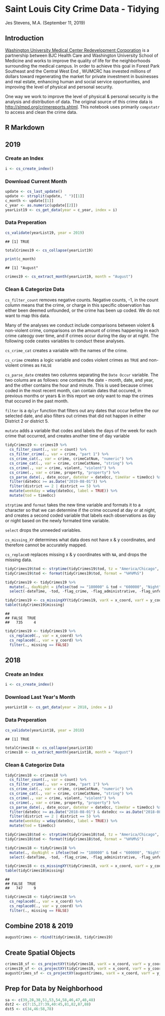 Saint Louis City Crime Data - Tidying
================
Jes Stevens, M.A.
(September 11, 2019)

Introduction
------------

[Washington University Medical Center Redevelopment Corporation](http://wumcrc.com) is a partnership between BJC Health Care and Washington University School of Medicine and works to improve the quality of life for the neighborhoods surrounding the medical campus. In order to achieve this goal in Forest Park Southeast and the Central West End , WUMCRC has invested millions of dollars toward regenerating the market for private investment in businesses and real estate, enhancing human and social service opportunities, and improving the level of physical and personal security.

One way we work to improve the level of physical & personal security is the analysis and distribution of data. The original source of this crime data is <http://slmpd.org/crimereports.shtml>. This notebook uses primarily `compstatr` to access and clean the crime data.

R Markdown
----------

2019
----

### Create an Index

``` r
i <- cs_create_index()
```

### Download Current Month

``` r
update <- cs_last_update()
update <- strsplit(update, " ")[[1]]
c_month <- update[[1]]
c_year <- as.numeric(update[[2]])
yearList19 <- cs_get_data(year = c_year, index = i)
```

### Data Preperation

``` r
cs_validate(yearList19, year = 2019)
```

    ## [1] TRUE

``` r
totalCrimes19 <- cs_collapse(yearList19)
```

``` r
print(c_month)
```

    ## [1] "August"

``` r
crimes19 <- cs_extract_month(yearList19, month = "August")
```

### Clean & Categorize Data

`cs_filter_count` removes negative counts. Negative counts, -1, in the count column means that the crime, or charge in this specific observation has either been deemed unfounded, or the crime has been up coded. We do not want to map this data.

Many of the analyses we conduct include comparisons between violent & non-violent crime, comparisons on the amount of crimes happening in each crime cateogy over time, and if crimes occur during the day or at night. The following code ceates variables to conduct these analyses.

`cs_crime_cat` creates a variable with the names of the crime.

`cs_crime` creates a logic variable and codes violent crimes as `TRUE` and non-violent crimes as `FALSE`

`cs_parse_date` creates two columns separating the `Date Occur` variable. The two colums are as follows: one contains the date - month, date, and year, and the other contains the hour and minute. This is used because crimes coded in the most recent month, can contain dates that occured, in previous months or years & in this report we only want to map the crimes that occured in the past month.

`filter` is a `dplyr` function that filters out any dates that occur before the our selected date, and also filters out crimes that did not happen in either District 2 or district 5.

`mutate` adds a variable that codes and labels the days of the week for each crime that occurred, and creates another time of day variable

``` r
tidyCrimes19 <- crimes19 %>% 
  cs_filter_count(., var = count) %>%
  cs_filter_crime(., var = crime, "part 1") %>%
  cs_crime_cat(., var = crime, crimeCatNum, "numeric") %>%
  cs_crime_cat(., var = crime, crimeCatName, "string") %>%
  cs_crime(., var = crime, violent, "violent") %>%
  cs_crime(., var = crime, property, "property") %>%
  cs_parse_date(., date_occur, dateVar = dateOcc, timeVar = timeOcc) %>%
  filter(dateOcc >= as.Date("2019-08-01")) %>%
  filter(district == 2 | district == 5) %>%
  mutate(weekday = wday(dateOcc, label = TRUE)) %>%
  mutate(tod = timeOcc)
```

`strptime` and `format` takes the new time variable and formats it to a character so that we can determine if the crime occured at day or at night, and creates a second coded variable that labels each observations as day or night based on the newly formated time variable.

`select` drops the unneeded variables.

`cs_missing_XY` determines what data does not have x & y coordinates, and therefore cannot be accurately mapped.

`cs_replace0` replaces missing x & y coordinates with `NA`, and drops the missing data.

``` r
tidyCrimes19$tod <- strptime(tidyCrimes19$tod, tz = "America/Chicago", "%H:%M")
tidyCrimes19$tod <- format(tidyCrimes19$tod, format = "%H%M%S")

tidyCrimes19 <- tidyCrimes19 %>%
  mutate(., dayNight = ifelse(tod >= "180000" & tod < "600000", "Night", "Day")) %>% 
  select(-dateTime, -tod, -flag_crime, -flag_administrative, -flag_unfounded, -flag_cleanup)

tidyCrimes19 <- cs_missingXY(tidyCrimes19, varX = x_coord, varY = y_coord, newVar = missing)
table(tidyCrimes19$missing)
```

    ## 
    ## FALSE  TRUE 
    ##   735     4

``` r
tidyCrimes19 <- tidyCrimes19 %>% 
  cs_replace0(., var = x_coord) %>%
  cs_replace0(., var = y_coord) %>% 
  filter(., missing == FALSE)
```

2018
----

### Create an Index

``` r
i <- cs_create_index()
```

### Download Last Year's Month

``` r
yearList18 <- cs_get_data(year = 2018, index = i)
```

### Data Preperation

``` r
cs_validate(yearList18, year = 2018)
```

    ## [1] TRUE

``` r
totalCrimes18 <- cs_collapse(yearList18)
crimes18 <- cs_extract_month(yearList18, month = "August")
```

### Clean & Categorize Data

``` r
tidyCrimes18 <- crimes18 %>% 
  cs_filter_count(., var = count) %>%
  cs_filter_crime(., var = crime, "part 1") %>%
  cs_crime_cat(., var = crime, crimeCatNum, "numeric") %>%
  cs_crime_cat(., var = crime, crimeCatName, "string") %>%
  cs_crime(., var = crime, violent, "violent") %>%
  cs_crime(., var = crime, property, "property") %>%
  cs_parse_date(., date_occur, dateVar = dateOcc, timeVar = timeOcc) %>%
  filter(dateOcc >= as.Date("2018-08-01") & dateOcc <= as.Date("2018-08-31")) %>%
  filter(district == 2 | district == 5) %>%
  mutate(weekday = wday(dateOcc, label = TRUE)) %>%
  mutate(tod = timeOcc)

tidyCrimes18$tod <- strptime(tidyCrimes18$tod, tz = "America/Chicago", "%H:%M")
tidyCrimes18$tod <- format(tidyCrimes18$tod, format = "%H%M%S")

tidyCrimes18 <- tidyCrimes18 %>%
  mutate(., dayNight = ifelse(tod >= "180000" & tod < "600000", "Night", "Day")) %>% 
  select(-dateTime, -tod, -flag_crime, -flag_administrative, -flag_unfounded, -flag_cleanup)

tidyCrimes18 <- cs_missingXY(tidyCrimes18, varX = x_coord, varY = y_coord, newVar = missing)
table(tidyCrimes18$missing)
```

    ## 
    ## FALSE  TRUE 
    ##   747     9

``` r
tidyCrimes18 <- tidyCrimes18 %>% 
  cs_replace0(., var = x_coord) %>%
  cs_replace0(., var = y_coord) %>% 
  filter(., missing == FALSE)
```

Combine 2018 & 2019
-------------------

``` r
augustCrimes <- rbind(tidyCrimes18, tidyCrimes19)
```

Create Spatial Objects
----------------------

``` r
crimes18_sf <- cs_projectXY(tidyCrimes18, varX = x_coord, varY = y_coord)
crimes19_sf <- cs_projectXY(tidyCrimes19, varX = x_coord, varY = y_coord)
augustCrimes_sf <- cs_projectXY(augustCrimes, varX = x_coord, varY = y_coord)
```

Prep for Data by Neighborhood
-----------------------------

``` r
sa <- c(39,28,38,51,53,54,58,46,47,48,48)
dst2 <- c(7:15,27:39,40:45,81,82,87,88)
dst5 <- c(34,46:58,78)
```
